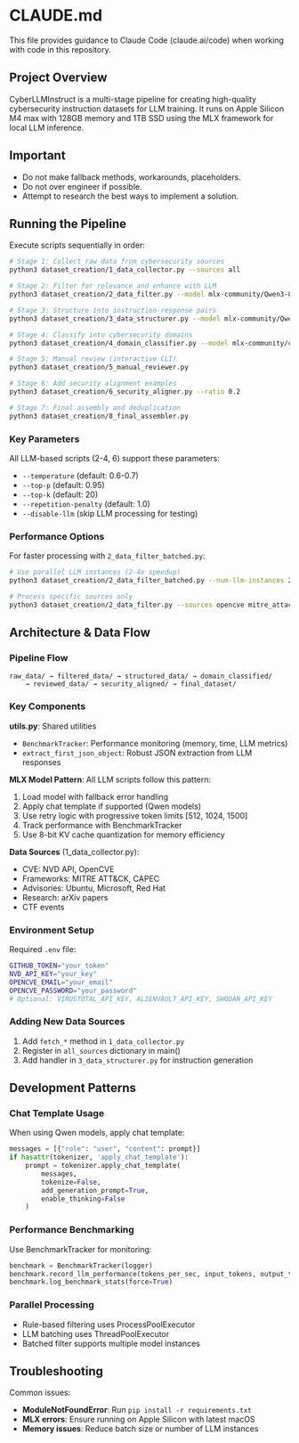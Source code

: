 # CLAUDE.md

This file provides guidance to Claude Code (claude.ai/code) when working with code in this repository.

## Project Overview

CyberLLMInstruct is a multi-stage pipeline for creating high-quality cybersecurity instruction datasets for LLM training. It runs on Apple Silicon M4 max with 128GB memory and 1TB SSD using the MLX framework for local LLM inference.

## Important
- Do not make fallback methods, workarounds, placeholders.
- Do not over engineer if possible.
- Attempt to research the best ways to implement a solution.

## Running the Pipeline

Execute scripts sequentially in order:

```bash
# Stage 1: Collect raw data from cybersecurity sources
python3 dataset_creation/1_data_collector.py --sources all

# Stage 2: Filter for relevance and enhance with LLM
python3 dataset_creation/2_data_filter.py --model mlx-community/Qwen3-8B-4bit-DWQ-053125

# Stage 3: Structure into instruction-response pairs
python3 dataset_creation/3_data_structurer.py --model mlx-community/Qwen3-8B-4bit

# Stage 4: Classify into cybersecurity domains
python3 dataset_creation/4_domain_classifier.py --model mlx-community/c4ai-command-r-v01-4bit

# Stage 5: Manual review (interactive CLI)
python3 dataset_creation/5_manual_reviewer.py

# Stage 6: Add security alignment examples
python3 dataset_creation/6_security_aligner.py --ratio 0.2

# Stage 7: Final assembly and deduplication
python3 dataset_creation/8_final_assembler.py
```

### Key Parameters

All LLM-based scripts (2-4, 6) support these parameters:
- `--temperature` (default: 0.6-0.7)
- `--top-p` (default: 0.95)
- `--top-k` (default: 20)
- `--repetition-penalty` (default: 1.0)
- `--disable-llm` (skip LLM processing for testing)

### Performance Options

For faster processing with `2_data_filter_batched.py`:
```bash
# Use parallel LLM instances (2-4x speedup)
python3 dataset_creation/2_data_filter_batched.py --num-llm-instances 2 --batch-size 8

# Process specific sources only
python3 dataset_creation/2_data_filter.py --sources opencve mitre_attack
```

## Architecture & Data Flow

### Pipeline Flow
```
raw_data/ → filtered_data/ → structured_data/ → domain_classified/ 
    → reviewed_data/ → security_aligned/ → final_dataset/
```

### Key Components

**utils.py**: Shared utilities
- `BenchmarkTracker`: Performance monitoring (memory, time, LLM metrics)
- `extract_first_json_object`: Robust JSON extraction from LLM responses

**MLX Model Pattern**: All LLM scripts follow this pattern:
1. Load model with fallback error handling
2. Apply chat template if supported (Qwen models)
3. Use retry logic with progressive token limits [512, 1024, 1500]
4. Track performance with BenchmarkTracker
5. Use 8-bit KV cache quantization for memory efficiency

**Data Sources** (1_data_collector.py):
- CVE: NVD API, OpenCVE
- Frameworks: MITRE ATT&CK, CAPEC
- Advisories: Ubuntu, Microsoft, Red Hat
- Research: arXiv papers
- CTF events

### Environment Setup

Required `.env` file:
```bash
GITHUB_TOKEN="your_token"
NVD_API_KEY="your_key"
OPENCVE_EMAIL="your_email"
OPENCVE_PASSWORD="your_password"
# Optional: VIRUSTOTAL_API_KEY, ALIENVAULT_API_KEY, SHODAN_API_KEY
```

### Adding New Data Sources

1. Add `fetch_*` method in `1_data_collector.py`
2. Register in `all_sources` dictionary in main()
3. Add handler in `3_data_structurer.py` for instruction generation

## Development Patterns

### Chat Template Usage
When using Qwen models, apply chat template:
```python
messages = [{"role": "user", "content": prompt}]
if hasattr(tokenizer, 'apply_chat_template'):
    prompt = tokenizer.apply_chat_template(
        messages,
        tokenize=False,
        add_generation_prompt=True,
        enable_thinking=False
    )
```

### Performance Benchmarking
Use BenchmarkTracker for monitoring:
```python
benchmark = BenchmarkTracker(logger)
benchmark.record_llm_performance(tokens_per_sec, input_tokens, output_tokens, gen_time)
benchmark.log_benchmark_stats(force=True)
```

### Parallel Processing
- Rule-based filtering uses ProcessPoolExecutor
- LLM batching uses ThreadPoolExecutor
- Batched filter supports multiple model instances

## Troubleshooting

Common issues:
- **ModuleNotFoundError**: Run `pip install -r requirements.txt`
- **MLX errors**: Ensure running on Apple Silicon with latest macOS
- **Memory issues**: Reduce batch size or number of LLM instances